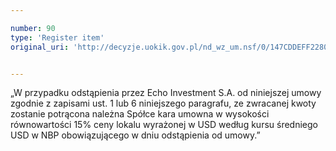 ```yaml
---

number: 90
type: 'Register item'
original_uri: 'http://decyzje.uokik.gov.pl/nd_wz_um.nsf/0/147CDDEFF2280CCDC12572DD00329406?OpenDocument'


---
```


„W przypadku odstąpienia przez Echo Investment S.A. od niniejszej umowy zgodnie z zapisami ust. 1 lub 6 niniejszego paragrafu, ze zwracanej kwoty zostanie potrącona należna Spółce kara umowna w wysokości równowartości 15% ceny lokalu wyrażonej w USD według kursu średniego USD w NBP obowiązującego w dniu odstąpienia od umowy.”
